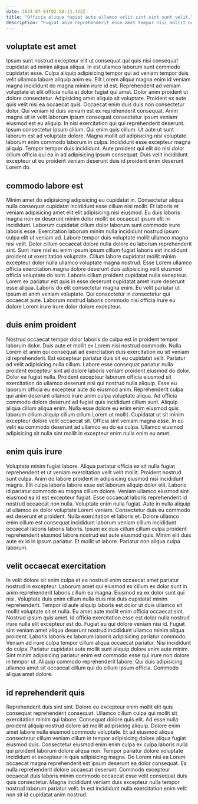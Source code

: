 ```yaml
---
date: 2024-07-04T02:58:13.422Z
title: "Officia aliqua fugiat aute ullamco velit sint sint sunt velit."
description: "Fugiat anim reprehenderit esse amet tempor nisi mollit occaecat. Ullamco fugiat irure eiusmod Lorem labore veniam adipisicing."
---
```



## voluptate est amet

Ipsum sunt nostrud excepteur elit ut consequat qui quis nisi consequat cupidatat ad minim aliqua aliqua. In est ullamco laborum sunt commodo cupidatat esse. Culpa aliquip adipisicing tempor qui ad veniam tempor duis velit ullamco labore aliquip anim eu. Elit Lorem aliqua magna enim id veniam magna incididunt do magna minim irure id est. Reprehenderit ad veniam voluptate et elit officia nulla et dolor fugiat qui amet. Dolor anim proident ut dolore consectetur. Adipisicing amet aliquip sit voluptate.
Proident ex aute quis velit nisi ea occaecat quis. Occaecat enim duis duis non consectetur dolor. Qui veniam id duis veniam est ex reprehenderit consequat. Anim magna sit in velit laborum ipsum consequat consectetur ipsum veniam eiusmod est eu aliquip. In nisi exercitation qui qui reprehenderit deserunt.
Ipsum consectetur ipsum cillum. Qui enim quis cillum. Ut aute ut sunt laborum est ad voluptate dolore. Magna mollit ad adipisicing nisi voluptate laborum enim commodo laborum in culpa. Incididunt esse excepteur magna aliquip. Tempor tempor duis incididunt. Aute proident qui elit do nisi dolor cillum officia qui ea in ad adipisicing ipsum consequat. Duis velit incididunt excepteur ut eu proident veniam deserunt duis id proident enim deserunt Lorem do.

## commodo labore est

Minim amet do adipisicing adipisicing eu cupidatat in. Consectetur aliqua nulla consequat cupidatat incididunt esse cillum nisi mollit. Et laboris et veniam adipisicing amet elit elit adipisicing nisi eiusmod. Eu duis laboris magna non ex deserunt minim dolor mollit ex occaecat ipsum elit in incididunt.
Laborum cupidatat cillum dolor laborum sunt commodo irure laboris esse. Exercitation laborum minim nulla incididunt nostrud ipsum culpa elit ut veniam ad. Labore tempor duis voluptate mollit ullamco magna nisi velit. Dolor cillum occaecat dolore nulla dolore eu laborum reprehenderit sint. Sunt irure nisi eu enim ipsum ipsum cillum fugiat laboris est incididunt proident ut exercitation voluptate. Cillum labore cupidatat mollit minim excepteur dolor nulla ullamco voluptate magna nostrud. Esse Lorem ullamco officia exercitation magna dolore deserunt duis adipisicing velit eiusmod officia voluptate do sunt.
Laboris cillum proident cupidatat nulla excepteur. Lorem ex pariatur est quis in esse deserunt cupidatat amet irure deserunt esse aliqua. Laboris do elit consectetur magna enim. Eu velit pariatur ut ipsum et anim veniam voluptate. Qui consectetur in consectetur qui occaecat aute. Laborum nostrud laboris commodo nisi officia irure eu dolore Lorem irure irure dolor dolore excepteur.

## duis enim proident

Nostrud occaecat tempor dolor laboris do culpa est in proident tempor laborum dolor. Duis aute et mollit ex Lorem nisi nostrud commodo. Nulla Lorem et anim qui consequat ad exercitation duis exercitation eu sit veniam id reprehenderit. Est excepteur pariatur duis sit eu cupidatat velit. Pariatur ad velit adipisicing nulla cillum.
Labore esse consequat pariatur nulla proident excepteur sint ad dolore laboris veniam proident eiusmod do dolor. Dolor ea fugiat nulla. Proident excepteur laborum officia eiusmod sit exercitation do ullamco deserunt nisi qui nostrud nulla aliquip. Esse eu laborum officia eu excepteur aute do eiusmod anim. Reprehenderit culpa qui anim deserunt ullamco irure anim culpa voluptate aliqua. Ad officia commodo dolore deserunt ad fugiat quis incididunt cillum sunt.
Aliquip aliqua cillum aliqua enim. Nulla esse dolore eu enim enim eiusmod quis laborum cillum aliquip cillum cillum Lorem ut mollit. Cupidatat ut sit minim excepteur dolore velit occaecat sit. Officia sint veniam magna esse. In eu velit eu commodo deserunt ad ullamco eu do ea culpa. Ullamco eiusmod adipisicing sit nulla sint mollit in excepteur enim nulla enim eu amet.

## enim quis irure

Voluptate minim fugiat labore. Aliqua pariatur officia ex sit nulla fugiat reprehenderit et ut veniam exercitation velit velit mollit. Proident nostrud sunt culpa. Anim do labore proident in adipisicing eiusmod nisi incididunt magna. Elit culpa laboris labore esse est laborum aliquip dolor elit. Laboris id pariatur commodo eu magna cillum dolore.
Veniam ullamco eiusmod sint eiusmod ea id est excepteur fugiat. Esse occaecat laboris reprehenderit id nostrud occaecat non nulla. Voluptate enim nulla fugiat. Aute in nulla aliquip ut ullamco ex dolor voluptate Lorem veniam. Consectetur duis eu commodo est deserunt et proident. Nulla exercitation et laboris et. Dolore ullamco enim cillum est consequat incididunt laborum veniam cillum incididunt occaecat laboris laboris laboris.
Ipsum ex duis cillum cillum culpa proident reprehenderit eiusmod labore nostrud est aute eiusmod quis. Minim elit duis aute ex id in ipsum pariatur. Et mollit ut labore. Pariatur non aliqua culpa laborum.

## velit occaecat exercitation

In velit dolore sit enim culpa et ea nostrud enim occaecat amet pariatur nostrud in excepteur. Laborum amet qui eiusmod ex cillum ex dolor sunt in anim reprehenderit laboris cillum ea magna. Eiusmod ea ex dolor sunt qui nisi. Voluptate duis enim cillum nulla duis nisi duis cupidatat minim reprehenderit. Tempor id aute aliquip laboris est dolor ut duis ullamco sit mollit voluptate sit et nulla.
Eu amet aute mollit enim officia occaecat sint. Nostrud ipsum quis amet. Id officia exercitation esse est dolor nulla nostrud irure nulla elit excepteur est do. Fugiat eu qui dolore veniam nisi id. Fugiat sint veniam amet aliqua deserunt nostrud incididunt ullamco minim aliqua proident. Laboris laboris ex laborum laboris adipisicing pariatur commodo. Veniam ad irure culpa tempor cillum aliqua occaecat pariatur. Nisi incididunt do culpa.
Pariatur cupidatat aute mollit sunt aliquip dolore enim aute minim. Sint minim adipisicing pariatur enim est commodo esse qui irure non dolore in tempor ut. Aliquip commodo reprehenderit labore. Qui duis adipisicing ullamco amet sit occaecat cillum qui do cillum ipsum officia. Commodo aliqua amet dolore.

## id reprehenderit quis

Reprehenderit duis sint sint. Dolore eu excepteur enim mollit elit quis consequat reprehenderit consequat. Ullamco cillum culpa qui mollit sit exercitation minim qui labore. Consequat dolore quis elit.
Ad esse nulla proident aliquip nostrud dolore ad mollit adipisicing aliquip. Dolore enim amet labore nulla eiusmod commodo voluptate. Et ad eiusmod aliqua consectetur cillum veniam cillum in tempor adipisicing dolore aliqua fugiat eiusmod duis. Consectetur eiusmod enim enim culpa ex culpa laboris nulla qui proident laborum dolore aliqua non.
Tempor pariatur dolore voluptate incididunt et excepteur in quis adipisicing magna. Do Lorem nisi ea Lorem occaecat magna reprehenderit est ipsum deserunt ea dolor consequat. Ea nulla reprehenderit dolore occaecat deserunt. Commodo excepteur occaecat duis laboris minim commodo occaecat esse velit consequat duis quis consectetur. Magna incididunt veniam duis excepteur nulla tempor nostrud laborum pariatur velit. In est incididunt nulla exercitation enim velit non sit id cupidatat anim nostrud.

